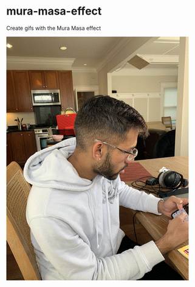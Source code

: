 # mura-masa-effect
Create gifs with the Mura Masa effect


![sample gif](https://github.com/mauckc/mura-masa-effect/blob/master/out.gif)
